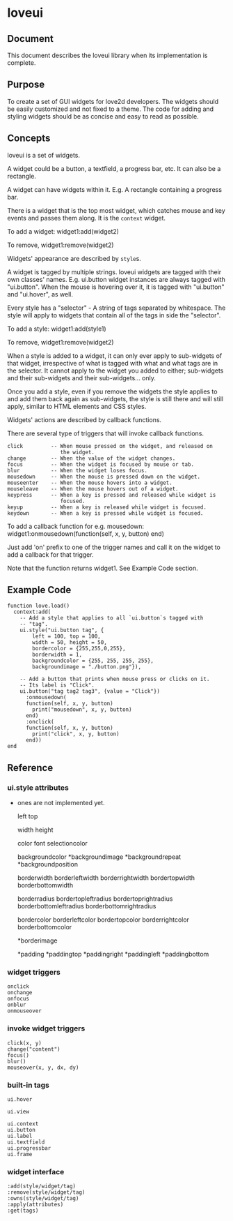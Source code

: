 # loveui #

## Document ##
This document describes the loveui library when its implementation is complete.

## Purpose ##
To create a set of GUI widgets for love2d developers. The widgets should be easily customized and not fixed to a theme. The code for adding and styling widgets should be as concise and easy to read as possible.

## Concepts ##
loveui is a set of widgets.

A widget could be a button, a textfield, a progress bar, etc. It can also be a rectangle.

A widget can have widgets within it. E.g. A rectangle containing a progress bar.

There is a widget that is the top most widget, which catches mouse and key events and passes them along. It is the `context` widget.

To add a widget:
    widget1:add(widget2)
    
To remove,
    widget1:remove(widget2)

Widgets' appearance are described by `style`s. 

A widget is tagged by multiple strings. loveui widgets are tagged with their own classes' names. E.g. ui.button widget instances are always tagged with "ui.button". When the mouse is hovering over it, it is tagged with "ui.button" and "ui.hover", as well.

Every style has a "selector" - A string of tags separated by whitespace. The style will apply to widgets that contain all of the tags in side the "selector".

To add a style:
    widget1:add(style1)

To remove,
    widget1:remove(widget2)
    
When a style is added to a widget, it can only ever apply to sub-widgets of that widget, irrespective of what is tagged with what and what tags are in the selector. It cannot apply to the widget you added to either; sub-widgets and their sub-widgets and their sub-widgets... only.

Once you add a style, even if you remove the widgets the style applies to and add them back again as sub-widgets, the style is still there and will still apply, similar to HTML elements and CSS styles.

Widgets' actions are described by callback functions.

There are several type of triggers that will invoke callback functions.

    click         -- When mouse pressed on the widget, and released on 
                     the widget.
    change        -- When the value of the widget changes.
    focus         -- When the widget is focused by mouse or tab.
    blur          -- When the widget loses focus.
    mousedown     -- When the mouse is pressed down on the widget.
    mouseenter    -- When the mouse hovers into a widget.
    mouseleave    -- When the mouse hovers out of a widget.
    keypress      -- When a key is pressed and released while widget is 
                     focused.
    keyup         -- When a key is released while widget is focused.
    keydown       -- When a key is pressed while widget is focused.

To add a callback function for e.g. mousedown:
    widget1:onmousedown(function(self, x, y, button) end)

Just add 'on' prefix to one of the trigger names and call it on the widget to add a callback for that trigger.

Note that the function returns widget1. See Example Code section.

## Example Code ##

    function love.load()
      context:add(
        -- Add a style that applies to all `ui.button`s tagged with 
        -- "tag".
        ui.style("ui.button tag", {
            left = 100, top = 100, 
            width = 50, height = 50,
            bordercolor = {255,255,0,255},
            borderwidth = 1,
            backgroundcolor = {255, 255, 255, 255}, 
            backgroundimage = "./button.png"}),
         
        -- Add a button that prints when mouse press or clicks on it.
        -- Its label is "Click".
        ui.button("tag tag2 tag3", {value = "Click"})
          :onmousedown( 
          function(self, x, y, button)
            print("mousedown", x, y, button)
          end)
          :onclick(
          function(self, x, y, button)
            print("click", x, y, button)
          end))
    end

## Reference ##

### ui.style attributes ###
* ones are not implemented yet.

    left
    top
    
    width
    height
    
    color
    font
    selectioncolor    

    backgroundcolor
    *backgroundimage
    *backgroundrepeat
    *backgroundposition
    
    borderwidth
    borderleftwidth
    borderrightwidth
    bordertopwidth
    borderbottomwidth
    
    borderradius
    bordertopleftradius
    bordertoprightradius
    borderbottomleftradius
    borderbottomrightradius
    
    bordercolor
    borderleftcolor
    bordertopcolor
    borderrightcolor
    borderbottomcolor
    
    *borderimage
    
    *padding
    *paddingtop
    *paddingright
    *paddingleft
    *paddingbottom

### widget triggers ###

    onclick
    onchange
    onfocus
    onblur
    onmouseover

### invoke widget triggers ###

    click(x, y)
    change("content")
    focus()
    blur()
    mouseover(x, y, dx, dy)

### built-in tags ###

    ui.hover
    
    ui.view
    
    ui.context
    ui.button
    ui.label
    ui.textfield
    ui.progressbar
    ui.frame

### widget interface ###

    :add(style/widget/tag)
    :remove(style/widget/tag)
    :owns(style/widget/tag)
    :apply(attributes)
    :get(tags)
